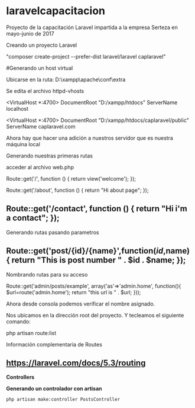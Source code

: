 # laravelcapacitacion
Proyecto de la capacitación Laravel impartida a la empresa Serteza en mayo-junio de 2017

Creando un proyecto Laravel

"composer create-project --prefer-dist laravel/laravel caplaravel"


#Generando un host virtual

Ubicarse en la ruta:
D:\xampp\apache\conf\extra

Se edita el archivo httpd-vhosts



<VirtualHost *:4700>
 DocumentRoot "D:/xampp/htdocs"
 ServerName localhost
</VirtualHost>

<VirtualHost *:4700>
 DocumentRoot "D:/xampp/htdocs/caplaravel/public"
 ServerName caplaravel.com
</VirtualHost>

Ahora hay que hacer una adición a nuestros servidor
que es nuestra máquina local

Generando nuestras primeras rutas

acceder al archivo web.php 

Route::get('/', function () {
    return view('welcome');
});


Route::get('/about', function () {
    return "Hi about page";
});

Route::get('/contact', function () {
    return "Hi i'm a contact";
});
-------------------------------
Generando rutas pasando parametros

Route::get('post/{id}/{name}',function($id,$name)
{
   return "This is post number " . $id . $name;
});
-------------------------------

Nombrando rutas para su acceso

Route::get('admin/posts/example',
    array('as'=>'admin.home', function(){
        $url=route('admin.home');
        return "this url is " . $url;
    }));

Ahora desde consola podemos verificar
el nombre asignado. 

Nos ubicamos en la dirección root del proyecto.
Y tecleamos el siguiente comando:

php artisan route:list

Información complementaria de Routes

https://laravel.com/docs/5.3/routing
----------------------------------------

<p><strong>Controllers</strong></p>
<p><strong>Generando un controlador con artisan</strong></p>
<code>php artisan make:controller PostsController</code>

